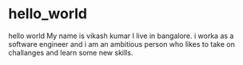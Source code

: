 # hello_world
hello world
My name is vikash kumar
I live in bangalore. i worka as a software engineer and i am an ambitious person who likes to take on challanges and learn some new skills.
